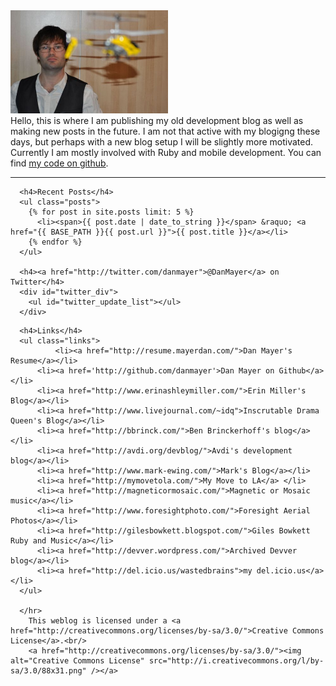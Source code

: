 <img src="/assets/dan_helicopter_sm.jpg" width='50%' />
      <br/>
      Hello, this is where I am publishing my old development blog as well as making new posts in the future. I am not that active with my blogigng these days, but perhaps with a new blog setup I will be slightly more motivated. Currently I am mostly involved with Ruby and mobile development. You can find <a href="http://github.com/danmayer">my code on github</a>.
      <hr/>

      <h4>Recent Posts</h4>
      <ul class="posts">
        {% for post in site.posts limit: 5 %}
          <li><span>{{ post.date | date_to_string }}</span> &raquo; <a href="{{ BASE_PATH }}{{ post.url }}">{{ post.title }}</a></li>
        {% endfor %}
      </ul>

      <h4><a href="http://twitter.com/danmayer">@DanMayer</a> on Twitter</h4>
      <div id="twitter_div">
        <ul id="twitter_update_list"></ul>
      </div>
<script type="text/javascript" src="http://twitter.com/javascripts/blogger.js">
</script>
<script type="text/javascript" src="http://twitter.com/statuses/user_timeline/danmayer.json?callback=twitterCallback2&count=3">
</script>

      <h4>Links</h4>
      <ul class="links">
              <li><a href="http://resume.mayerdan.com/">Dan Mayer's Resume</a></li>
	      <li><a href='http://github.com/danmayer'>Dan Mayer on Github</a></li>
	      <li><a href="http://www.erinashleymiller.com/">Erin Miller's Blog</a></li>
	      <li><a href="http://www.livejournal.com/~idq">Inscrutable Drama Queen's Blog</a></li>
	      <li><a href="http://bbrinck.com/">Ben Brinckerhoff's blog</a></li>
	      <li><a href="http://avdi.org/devblog/">Avdi's development blog</a></li>
	      <li><a href="http://www.mark-ewing.com/">Mark's Blog</a></li>
	      <li><a href="http://mymovetola.com/">My Move to LA</a> </li>
	      <li><a href="http://magneticormosaic.com/">Magnetic or Mosaic music</a></li>
	      <li><a href="http://www.foresightphoto.com/">Foresight Aerial Photos</a></li>
	      <li><a href="http://gilesbowkett.blogspot.com/">Giles Bowkett Ruby and Music</a></li>
	      <li><a href="http://devver.wordpress.com/">Archived Devver blog</a></li>
	      <li><a href="http://del.icio.us/wastedbrains">my del.icio.us</a></li>
      </ul>

      </hr>
        This weblog is licensed under a <a href="http://creativecommons.org/licenses/by-sa/3.0/">Creative Commons License</a>.<br/>
        <a href="http://creativecommons.org/licenses/by-sa/3.0/"><img alt="Creative Commons License" src="http://i.creativecommons.org/l/by-sa/3.0/88x31.png" /></a>